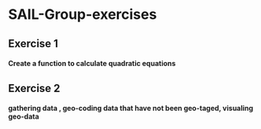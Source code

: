 # SAIL-Group-exercises
 
## Exercise 1
#### Create a function to calculate quadratic equations

## Exercise 2
#### gathering data , geo-coding data that have not been geo-taged, visualing geo-data
